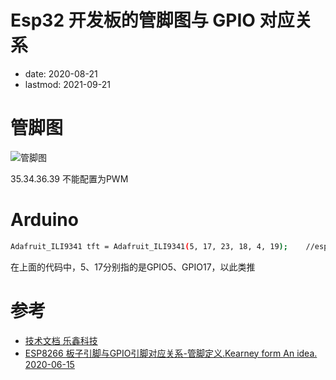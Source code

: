 # Esp32 开发板的管脚图与 GPIO 对应关系
- date: 2020-08-21
- lastmod: 2021-09-21

# 管脚图

![管脚图](https://img-blog.csdnimg.cn/20200821214227416.PNG?x-oss-process=image/watermark,type_ZmFuZ3poZW5naGVpdGk,shadow_10,text_aHR0cHM6Ly9ibG9nLmNzZG4ubmV0L3dlaXhpbl80MzAzMTA5Mg==,size_16,color_FFFFFF,t_70#pic_center)

35.34.36.39 不能配置为PWM

# Arduino

```bash
Adafruit_ILI9341 tft = Adafruit_ILI9341(5, 17, 23, 18, 4, 19);    //esp32-nodemcu32s
```
在上面的代码中，5、17分别指的是GPIO5、GPIO17，以此类推

# 参考

- [技术文档 乐鑫科技](https://www.espressif.com/zh-hans/support/documents/technical-documents?keys=8266&field_type_tid%5B%5D=14&field_type_tid%5B%5D=14)
- [ESP8266 板子引脚与GPIO引脚对应关系-管脚定义.Kearney form An idea. 2020-06-15](https://blog.csdn.net/weixin_43031092/article/details/106771413)

